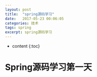 ```yaml
---
layout: post
title:  "spring源码学习"
date:   2017-05-23 00:06:05
categories: 技术
tags: spring
excerpt: spring源码学习
---
```



* content
{:toc}



# Spring源码学习第一天

